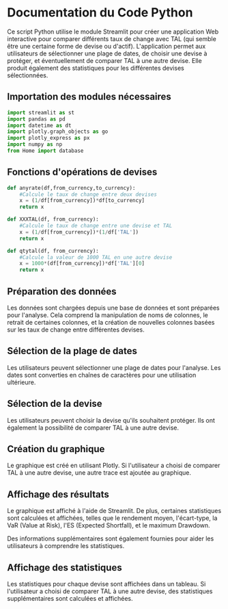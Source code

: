 # Documentation du Code Python

Ce script Python utilise le module Streamlit pour créer une application Web interactive pour comparer différents taux de change avec TAL (qui semble être une certaine forme de devise ou d'actif). L'application permet aux utilisateurs de sélectionner une plage de dates, de choisir une devise à protéger, et éventuellement de comparer TAL à une autre devise. Elle produit également des statistiques pour les différentes devises sélectionnées.

## Importation des modules nécessaires

```python
import streamlit as st
import pandas as pd
import datetime as dt
import plotly.graph_objects as go
import plotly_express as px
import numpy as np
from Home import database
```

## Fonctions d'opérations de devises

```python
def anyrate(df,from_currency,to_currency):
    #Calcule le taux de change entre deux devises
    x = (1/df[from_currency])*df[to_currency]
    return x

def XXXTAL(df, from_currency):
    #Calcule le taux de change entre une devise et TAL
    x = (1/df[from_currency])*(1/df['TAL'])
    return x

def qtytal(df, from_currency):
    #Calcule la valeur de 1000 TAL en une autre devise
    x = 1000*(df[from_currency])*df['TAL'][0]
    return x
```

## Préparation des données

Les données sont chargées depuis une base de données et sont préparées pour l'analyse. Cela comprend la manipulation de noms de colonnes, le retrait de certaines colonnes, et la création de nouvelles colonnes basées sur les taux de change entre différentes devises.

## Sélection de la plage de dates

Les utilisateurs peuvent sélectionner une plage de dates pour l'analyse. Les dates sont converties en chaînes de caractères pour une utilisation ultérieure.

## Sélection de la devise

Les utilisateurs peuvent choisir la devise qu'ils souhaitent protéger. Ils ont également la possibilité de comparer TAL à une autre devise.

## Création du graphique

Le graphique est créé en utilisant Plotly. Si l'utilisateur a choisi de comparer TAL à une autre devise, une autre trace est ajoutée au graphique.

## Affichage des résultats

Le graphique est affiché à l'aide de Streamlit. De plus, certaines statistiques sont calculées et affichées, telles que le rendement moyen, l'écart-type, la VaR (Value at Risk), l'ES (Expected Shortfall), et le maximum Drawdown.

Des informations supplémentaires sont également fournies pour aider les utilisateurs à comprendre les statistiques.

## Affichage des statistiques

Les statistiques pour chaque devise sont affichées dans un tableau. Si l'utilisateur a choisi de comparer TAL à une autre devise, des statistiques supplémentaires sont calculées et affichées.